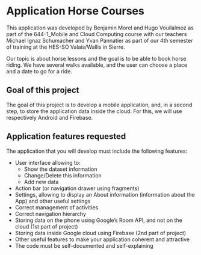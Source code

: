 # Application Horse Courses

This application was developed by Benjamin Morel and Hugo Vouilalmoz as part of the 644-1_Mobile and Cloud Computing course with our teachers Michael Ignaz Schumacher and Yvan Pannatier as part of our 4th semester of training at the HES-SO Valais/Wallis in Sierre.

Our topic is about horse lessons and the goal is to be able to book horse riding. We have several walks available, and the user can choose a place and a date to go for a ride.


## Goal of this project
The goal of this project is to develop a mobile application, and, in a second step, to store the
application data inside the cloud. For this, we will use respectively Android and Firebase.

## Application features requested
The application that you will develop must include the following features:
- User interface allowing to:
  - Show the dataset information
  - Change/Delete this information
  - Add new data
- Action bar (or navigation drawer using fragments)
- Settings, allowing to display an About information (information about the App) and other useful settings
- Correct management of activities
- Correct navigation hierarchy
- Storing data on the phone using Google’s Room API, and not on the cloud (1st part of project)
- Storing data inside Google cloud using Firebase (2nd part of project)
- Other useful features to make your application coherent and attractive
- The code must be self-documented and self-explaining
